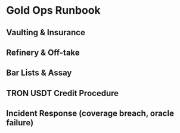 # Gold Ops Runbook
## Vaulting & Insurance
## Refinery & Off-take
## Bar Lists & Assay
## TRON USDT Credit Procedure
## Incident Response (coverage breach, oracle failure)

